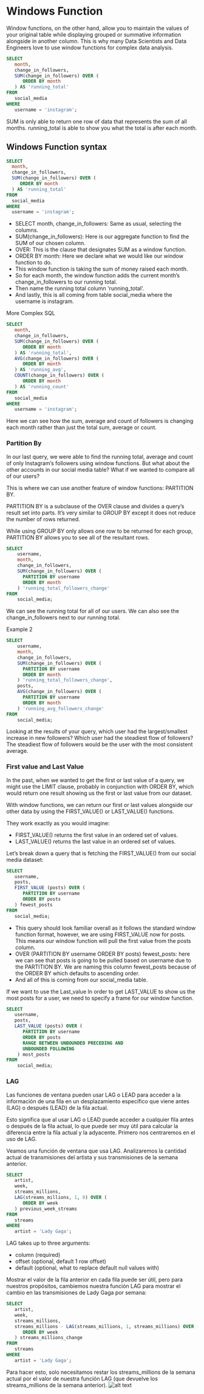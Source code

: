# Windows Function

Window functions, on the other hand, allow you to maintain the values of your original table while displaying grouped or summative information alongside in another column. This is why many Data Scientists and Data Engineers love to use window functions for complex data analysis.
```sql
SELECT 
   month,
   change_in_followers,
   SUM(change_in_followers) OVER (
      ORDER BY month
   ) AS 'running_total'
FROM
   social_media
WHERE
   username = 'instagram';
   ```
 SUM is only able to return one row of data that represents the sum of all months. running_total is able to show you what the total is after each month.
 
 ## Windows Function syntax
 
 ```sql
 SELECT 
   month,
   change_in_followers,
   SUM(change_in_followers) OVER (
      ORDER BY month
   ) AS 'running_total'
FROM
   social_media
WHERE
   username = 'instagram';
   ```

 - SELECT month, change_in_followers: Same as usual, selecting the columns.
 - SUM(change_in_followers): Here is our aggregate function to find the SUM of our chosen column.
 - OVER: This is the clause that designates SUM as a window function.
 - ORDER BY month: Here we declare what we would like our window function to do.
 - This window function is taking the sum of money raised each month.
 - So for each month, the window function adds the current month’s change_in_followers to our running total.
 - Then name the running total column 'running_total'.
 - And lastly, this is all coming from table social_media where the username is instagram.

More Complex SQL
```sql
SELECT 
   month,
   change_in_followers,
   SUM(change_in_followers) OVER (
      ORDER BY month
   ) AS 'running_total',
   AVG(change_in_followers) OVER (
      ORDER BY month
   ) AS 'running_avg',
   COUNT(change_in_followers) OVER (
      ORDER BY month
   ) AS 'running_count'
FROM
   social_media
WHERE
   username = 'instagram';
```
Here we can see how the sum, average and count of followers is changing each month rather than just the total sum, average or count.

 
 
### Partition By

In our last query, we were able to find the running total, average and count of only Instagram’s followers using window functions. But what about the other accounts in our social media table? What if we wanted to compare all of our users?

This is where we can use another feature of window functions: PARTITION BY.

PARTITION BY is a subclause of the OVER clause and divides a query’s result set into parts. It’s very similar to GROUP BY except it does not reduce the number of rows returned.

While using GROUP BY only allows one row to be returned for each group, PARTITION BY allows you to see all of the resultant rows.
```sql
SELECT 
    username,
    month,
    change_in_followers,
    SUM(change_in_followers) OVER (
      PARTITION BY username 
      ORDER BY month
    ) 'running_total_followers_change'
FROM
    social_media;
```

We can see the running total for all of our users. We can also see the change_in_followers next to our running total.

Example 2
```sql
SELECT 
    username,
    month,
    change_in_followers,
    SUM(change_in_followers) OVER (
      PARTITION BY username 
      ORDER BY month
    ) 'running_total_followers_change',
    posts,
    AVG(change_in_followers) OVER (
      PARTITION BY username 
      ORDER BY month
    ) 'running_avg_followers_change'
FROM
    social_media;
```
Looking at the results of your query, which user had the largest/smallest increase in new followers? Which user had the steadiest flow of followers?
 The steadiest flow of followers would be the user with the most consistent average.
 
### First value and Last Value

In the past, when we wanted to get the first or last value of a query, we might use the LIMIT clause, probably in conjunction with ORDER BY, which would return one result showing us the first or last value from our dataset.

With window functions, we can return our first or last values alongside our other data by using the FIRST_VALUE() or LAST_VALUE() functions. 

They work exactly as you would imagine:

   - FIRST_VALUE() returns the first value in an ordered set of values.
   - LAST_VALUE() returns the last value in an ordered set of values.

Let’s break down a query that is fetching the FIRST_VALUE() from our social media dataset:

```sql
SELECT
   username,
   posts,
   FIRST_VALUE (posts) OVER (
      PARTITION BY username 
      ORDER BY posts
   ) fewest_posts
FROM
   social_media;
```
- This query should look familiar overall as it follows the standard window function format, however, we are using FIRST_VALUE now for posts. This means our window function will pull the first value from the posts column.
- OVER (PARTITION BY username ORDER BY posts) fewest_posts: here we can see that posts is going to be pulled based on username due to the PARTITION BY. We are naming this column fewest_posts because of the ORDER BY which defaults to ascending order.
- And all of this is coming from our social_media table.

If we want to use the Last_value
In order to get LAST_VALUE to show us the most posts for a user, we need to specify a frame for our window function.
```sql
SELECT
   username,
   posts,
   LAST_VALUE (posts) OVER (
      PARTITION BY username 
      ORDER BY posts
      RANGE BETWEEN UNBOUNDED PRECEDING AND 
      UNBOUNDED FOLLOWING
    ) most_posts
FROM
    social_media;
```

### LAG 

Las funciones de ventana pueden usar LAG o LEAD para acceder a la información de una fila en un desplazamiento específico que viene antes (LAG) o después (LEAD) de la fila actual.

Esto significa que al usar LAG o LEAD puede acceder a cualquier fila antes o después de la fila actual, lo que puede ser muy útil para calcular la diferencia entre la fila actual y la adyacente. Primero nos centraremos en el uso de LAG. 

Veamos una función de ventana que usa LAG. Analizaremos la cantidad actual de transmisiones del artista y sus transmisiones de la semana anterior. 
```sql
SELECT
   artist,
   week,
   streams_millions,
   LAG(streams_millions, 1, 0) OVER (
      ORDER BY week 
   ) previous_week_streams 
FROM
   streams 
WHERE
   artist = 'Lady Gaga';
```

LAG takes up to three arguments:

   - column (required)
   - offset (optional, default 1 row offset)
   - default (optional, what to replace default null values with)



Mostrar el valor de la fila anterior en cada fila puede ser útil, pero para nuestros propósitos, cambiemos nuestra función LAG para mostrar el cambio en las transmisiones de Lady Gaga por semana: 
```sql
SELECT
   artist,
   week,
   streams_millions,
   streams_millions - LAG(streams_millions, 1, streams_millions) OVER ( 
      ORDER BY week 
   ) streams_millions_change
FROM
   streams 
WHERE
   artist = 'Lady Gaga';
```
Para hacer esto, solo necesitamos restar los streams_millions de la semana actual por el valor de nuestra función LAG (que devuelve los streams_millions de la semana anterior).
![alt text](https://fotos-11.s3.amazonaws.com/Query.PNG)
